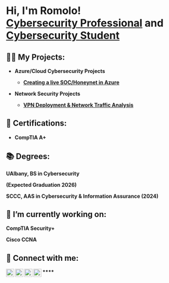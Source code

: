 <h1>Hi, I'm Romolo! <br/><a href="https://github.com/RomoloSingh">Cybersecurity Professional</a> and <a href="https://www.linkedin.com/in/RomoloSingh/">Cybersecurity Student</a></h1>

<h2>👨‍💻 My Projects:</h2>

- <b>Azure/Cloud Cybersecurity Projects<b>
  - [Creating a live SOC/Honeynet in Azure](https://github.com/RomoloSingh/Azure-SOC)

- <b>Network Security Projects<b>
  - [VPN Deployment & Network Traffic Analysis](https://github.com/RomoloSingh/VPNLab)


<h2>📄 Certifications:</h2>

- CompTIA A+

<h2>📚 Degrees:</h2>
UAlbany, BS in Cybersecurity

(Expected Graduation 2026)


SCCC, AAS in Cybersecurity & Information Assurance (2024)

<h2>🔭 I’m currently working on:</h2>
CompTIA Security+

Cisco CCNA

<h2> 🤳 Connect with me:</h2>

[<img align="left" alt="JoshMadakor | YouTube" width="22px" src="https://cdn.jsdelivr.net/npm/simple-icons@v3/icons/youtube.svg" />][youtube]
[<img align="left" alt="JoshMadakor | Twitter" width="22px" src="https://cdn.jsdelivr.net/npm/simple-icons@v3/icons/twitter.svg" />][twitter]
[<img align="left" alt="JoshMadakor | LinkedIn" width="22px" src="https://cdn.jsdelivr.net/npm/simple-icons@v3/icons/linkedin.svg" />][linkedin]
[<img align="left" alt="JoshMadakor | Instagram" width="22px" src="https://cdn.jsdelivr.net/npm/simple-icons@v3/icons/instagram.svg" />][instagram]

[twitter]: https://twitter.com/RomoloSingh
[youtube]: https://www.youtube.com/channel/UCetIVWPVFMN6p9gE_puA5fw
[instagram]: https://www.instagram.com/RomoloSingh/
[linkedin]: https://linkedin.com/in/RomoloSingh

<!--
**joshmadakor1/joshmadakor1** is a ✨ _special_ ✨ repository because its `README.md` (this file) appears on your GitHub profile.

Here are some ideas to get you started:

- 🔭 I’m currently working on ...
- 🌱 I’m currently learning ...
- 👯 I’m looking to collaborate on ...
- 🤔 I’m looking for help with ...
- 💬 Ask me about ...
- 📫 How to reach me: ...
- 😄 Pronouns: ...
- ⚡ Fun fact: ...
-->****
